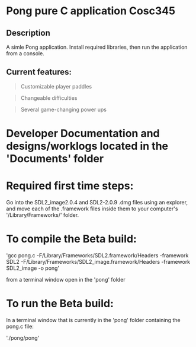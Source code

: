 # Pong pure C application Cosc345

## Description

A simle Pong application. Install required libraries, then run the application from a console.

## Current features:

> Customizable player paddles

> Changeable difficulties

> Several game-changing power ups

# Developer Documentation and designs/worklogs located in the 'Documents' folder

# Required first time steps:

Go into the SDL2_image2.0.4 and SDL2-2.0.9 .dmg files using an explorer, and move each of the .framework files inside them to your
computer's '/Library/Frameworks/' folder.

# To compile the Beta build:

'gcc pong.c -F/Library/Frameworks/SDL2.framework/Headers -framework SDL2 -F/Library/Frameworks/SDL2_image.framework/Headers -framework SDL2_image -o pong'

from a terminal window open in the 'pong' folder



# To run the Beta build:

In a terminal window that is currently in the 'pong' folder containing the pong.c file:

'./pong/pong' 